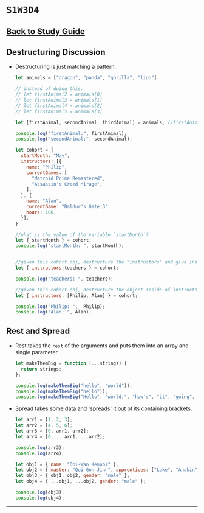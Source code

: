 # `S1W3D4`

## [Back to Study Guide](../../../../study-guides/2-assessment.md)

## Destructuring Discussion

- Destructuring is just matching a pattern.

  ```js
  let animals = ["dragon", "panda", "gorilla", "lion"]
  
  // instead of doing this:
  // let firstAnimal2 = animals[0]
  // let firstAnimal3 = animals[1]
  // let firstAnimal4 = animals[2]
  // let firstAnimal5 = animals[3]
  
  let [firstAnimal, secondAnimal, thirdAnimal] = animals; //firstAnimals variable holds the first animal "dragon";
  
  console.log("firstAnimal:", firstAnimal);
  console.log("secondAnimal:", secondAnimal);
  
  let cohort = {
    startMonth: "May",
    instructors: [{
      name: "Philip",
      currentGames: [
        "Matroid Prime Remastered",
        "Assassin's Creed Mirage",
      ],
    }, {
      name: "Alan",
      currentGame: "Baldur's Gate 3",
      hours: 100,
    }],
  }
  
  //what is the value of the variable `startMonth`?
  let { startMonth } = cohort;
  console.log("startMonth: ", startMonth);


  //given this cohort obj, destructure the "instructors" and give instructors an alias of `teachers`
  let { instructors:teachers } = cohort;

  console.log("teachers: ", teachers);

  //given this cohort obj, destructure the object inside of instructors array
  let { instructors: [Philip, Alan] } = cohort;
  
  console.log("Philip: ",  Philip);
  console.log("Alan: ", Alan);
  ```

## Rest and Spread

- Rest takes the `rest` of the arguments and puts them into an array and single parameter

  ```js
  let makeThemBig = function (...strings) {
    return strings;
  };
  
  console.log(makeThemBig("hello", "world"));
  console.log(makeThemBig("hello"));
  console.log(makeThemBig("Hello", "world,", "how's", "it", "going", "today?"));
  ```

- Spread takes some data and 'spreads' it out of its containing brackets.

  ```js
  let arr1 = [1, 2, 3];
  let arr2 = [4, 5, 6];
  let arr3 = [0, arr1, arr2];
  let arr4 = [0, ...arr1, ...arr2];
  
  console.log(arr3);
  console.log(arr4);
  
  let obj1 = { name: "Obi-Wan Kenobi" };
  let obj2 = { master: "Qui-Gon Jinn", apprentices: ["Luke", "Anakin"] };
  let obj3 = { obj1, obj2, gender: "male" };
  let obj4 = { ...obj1, ...obj2, gender: "male" };
  
  console.log(obj3);
  console.log(obj4);
  ```

---
